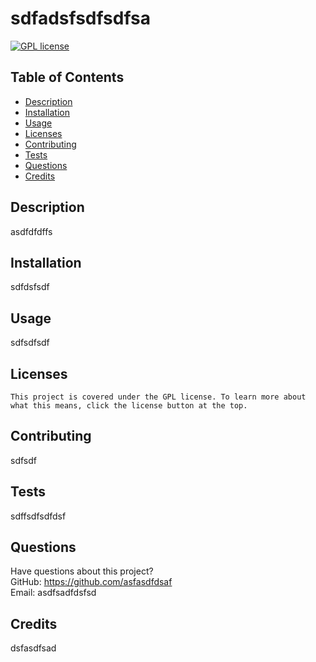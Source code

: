 # sdfadsfsdfsdfsa
  [![GPL license](https://img.shields.io/badge/License-GPL-blue.svg)](http://perso.crans.org/besson/LICENSE.html)
  ## Table of Contents
  * [Description](#description)
  * [Installation](#installation)
  * [Usage](#usage)
  * [Licenses](#licenses)
  * [Contributing](#contributing)
  * [Tests](#tests)
  * [Questions](#questions)
  * [Credits](#credits)
  ## Description
  asdfdfdffs
  ## Installation
  sdfdsfsdf
  ## Usage
  sdfsdfsdf
  ## Licenses
    This project is covered under the GPL license. To learn more about what this means, click the license button at the top.
  ## Contributing
  sdfsdf
  ## Tests
  sdffsdfsdfdsf
  ## Questions
  Have questions about this project?  
  GitHub: https://github.com/asfasdfdsaf  
  Email: asdfsadfdsfsd
  ## Credits
  dsfasdfsad
